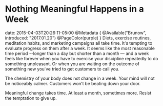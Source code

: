 # Nothing Meaningful Happens in a Week
date: 2015-04-03T20:26:11-05:00
@Metadata {
  @Available("Brunow", introduced: "2017.01.20")
  @PageColor(purple)
}
Diets, exercise routines, meditation habits, and marketing campaigns all take time. It's tempting to evaluate progress on them after a week. It seems like the most reasonable time period --longer than a day but shorter than a month &mdash; and a week feels like forever when you have to exercise your discipline repeatedly to do something unpleasant. Or when you are waiting on the outcome of something new you've tried to get customers to call you.

The chemistry of your body does not change in a week. Your mind will not be noticeably calmer. Customers won't be beating down your door.

Meaningful change takes time. At least a month, sometimes more. Resist the temptation to give up.

